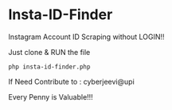# Insta-ID-Finder

Instagram Account ID Scraping without LOGIN!!


Just clone & RUN the file
```
php insta-id-finder.php
```

If Need Contribute to : cyberjeevi@upi

Every Penny is Valuable!!!

